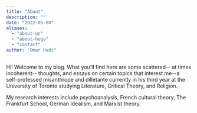```yaml
---
title: "About"
description: ""
date: "2022-05-08"
aliases:
  - "about-us"
  - "about-hugo"
  - "contact"
author: "Omar Hadi"
---
```


Hi! Welcome to my blog. What you'll find here are some scattered-- at times incoherent-- thoughts, and essays on certain topics that interest me--a self-professed misanthrope and dilletante currently in his third year at the University of Toronto studying Literature, Critical Theory, and Religion. 

My research interests include psychoanalysis, French cultural theory, The Frankfurt School, German Idealism, and Marxist theory. 
